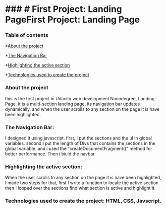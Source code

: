 # ### # First Project: Landing PageFirst Project: Landing Page

### Table of contents
*[About the project](#About-the-project)

*[The Navigation Bar](#The-Navigation-Bar)

*[Highlighting the active section](#Highlighting-the-active-section)

*[Technologies used to create the project](#Technologies-used-to-create-the-project)

### About the project
this is the first project in Udacity web development Nanodegree, Landing Page.
it is a multi-section landing page, its navigation bar updates dynamically, and when the user scrolls to any section on the page it is have been highlighted. 

### The Navigation Bar:
I designed it using javascript. first, I put the sections and the ul in global variables.
second I put the length of Divs that contains the sections in the global variable.
and i used the "createDocumentFragment()" method for better performance.
Then i biuld the navbar.

### Highlighting the active section:
When the user scrolls to any section on the page it is have been highlighted, I made two steps for that, first I write a function to locate the active section. then I looped over the sections find what section is active and highlight it.

### Technologies used to create the project: HTML, CSS, Javscript.  
